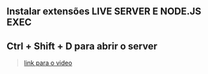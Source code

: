 ## Instalar extensões LIVE SERVER E NODE.JS EXEC
## Ctrl + Shift + D para  abrir o server
> [link para o video](https://www.youtube.com/watch?v=WWZX8RWLxIk)
